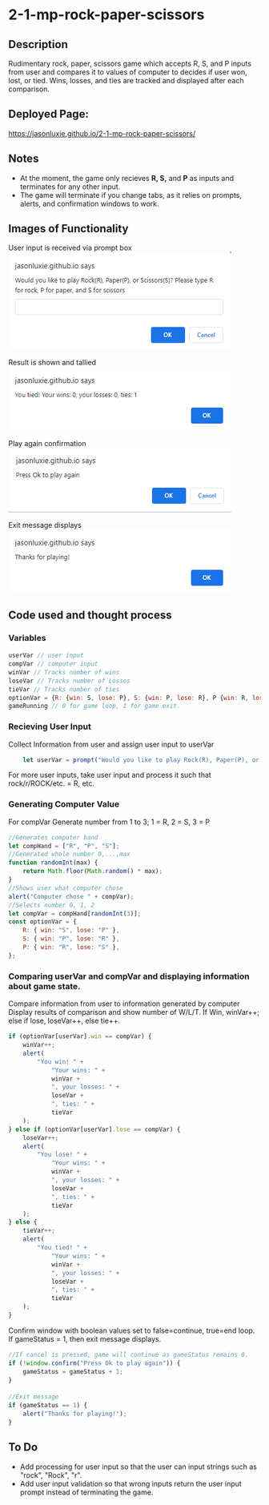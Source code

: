 # 2-1-mp-rock-paper-scissors

## Description
Rudimentary rock, paper, scissors game which accepts R, S, and P inputs from user and compares it to values of computer to decides if user won, lost, or tied. Wins, losses, and ties are tracked and displayed after each comparison. 
## Deployed Page:
https://jasonluxie.github.io/2-1-mp-rock-paper-scissors/
## Notes
* At the moment, the game only recieves **R, S,** and **P** as inputs and terminates for any other input. 
* The game will terminate if you change tabs, as it relies on prompts, alerts, and confirmation windows to work. 

## Images of Functionality
User input is received via prompt box
<kbd>![Receiving Input](https://github.com/jasonluxie/2-1-mp-rock-paper-scissors/blob/main/assets/1-Receiving%20Input%20.png)</kbd>

Result is shown and tallied
<kbd>![Results and Scores](https://github.com/jasonluxie/2-1-mp-rock-paper-scissors/blob/main/assets/2-Result%20and%20Scores.png)</kbd>

Play again confirmation
<kbd>![Play Again Confirmation](https://github.com/jasonluxie/2-1-mp-rock-paper-scissors/blob/main/assets/3-Play%20again%20confirmation.png)</kbd>

Exit message displays
<kbd>![Loop Exit](https://github.com/jasonluxie/2-1-mp-rock-paper-scissors/blob/main/assets/4-Loop%20exit.png)</kbd>

## Code used and thought process
### Variables
```js
userVar // user input
compVar // computer input
winVar // Tracks number of wins
loseVar // Tracks number of Losses
tieVar // Tracks number of ties
optionVar = {R: {win: S, lose: P}, S: {win: P, lose: R}, P {win: R, lose: S}}; //Object with win/lose comparisons
gameRunning // 0 for game loop, 1 for game exit. 

```

### Recieving User Input
Collect Information from user and assign user input to userVar

```js
    let userVar = prompt("Would you like to play Rock(R), Paper(P), or Scissors(S)? Please type R for rock, P for paper, and S for scissors", default);
```

For more user inputs, take user input and process it such that rock/r/ROCK/etc. = R, etc.

### Generating Computer Value
For compVar Generate number from 1 to 3; 1 = R, 2 = S, 3 = P

```js
//Generates computer hand
let compHand = ["R", "P", "S"];
//Generated whole number 0,...,max
function randomInt(max) {
    return Math.floor(Math.random() * max);
}
//Shows user what computer chose
alert("Computer chose " + compVar);
//Selects number 0, 1, 2
let compVar = compHand[randomInt(3)];
const optionVar = {
    R: { win: "S", lose: "P" },
    S: { win: "P", lose: "R" },
    P: { win: "R", lose: "S" },
};
```

### Comparing userVar and compVar and displaying information about game state.
Compare information from user to information generated by computer
Display results of comparison and show number of W/L/T.
If Win, winVar++; else if lose, loseVar++, else tie++.

```js
if (optionVar[userVar].win == compVar) {
    winVar++;
    alert(
        "You win! " +
            "Your wins: " +
            winVar +
            ", your losses: " +
            loseVar +
            ", ties: " +
            tieVar
    );
} else if (optionVar[userVar].lose == compVar) {
    loseVar++;
    alert(
        "You lose! " +
            "Your wins: " +
            winVar +
            ", your losses: " +
            loseVar +
            ", ties: " +
            tieVar
    );
} else {
    tieVar++;
    alert(
        "You tied! " +
            "Your wins: " +
            winVar +
            ", your losses: " +
            loseVar +
            ", ties: " +
            tieVar
    );
}
```

Confirm window with boolean values set to false=continue, true=end loop. If gameStatus = 1, then exit message displays.

```js
//If cancel is pressed, game will continue as gameStatus remains 0.
if (!window.confirm("Press Ok to play again")) {
    gameStatus = gameStatus + 1;
}

//Exit message
if (gameStatus == 1) {
    alert("Thanks for playing!");
}
```
## To Do
* Add processing for user input so that the user can input strings such as "rock", "Rock", "r".
* Add user input validation so that wrong inputs return the user input prompt instead of terminating the game. 
